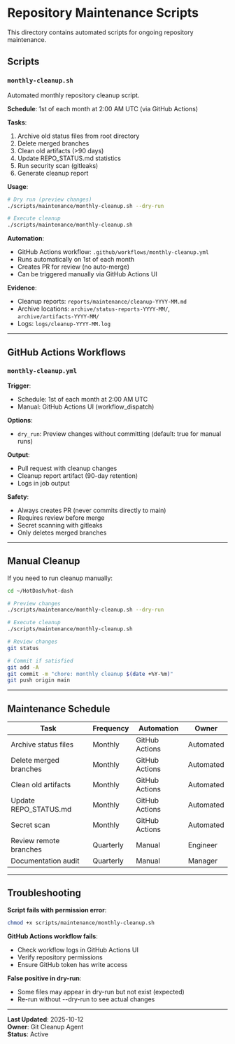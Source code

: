 # Repository Maintenance Scripts

This directory contains automated scripts for ongoing repository maintenance.

## Scripts

### `monthly-cleanup.sh`

Automated monthly repository cleanup script.

**Schedule**: 1st of each month at 2:00 AM UTC (via GitHub Actions)

**Tasks**:

1. Archive old status files from root directory
2. Delete merged branches
3. Clean old artifacts (>90 days)
4. Update REPO_STATUS.md statistics
5. Run security scan (gitleaks)
6. Generate cleanup report

**Usage**:

```bash
# Dry run (preview changes)
./scripts/maintenance/monthly-cleanup.sh --dry-run

# Execute cleanup
./scripts/maintenance/monthly-cleanup.sh
```

**Automation**:

- GitHub Actions workflow: `.github/workflows/monthly-cleanup.yml`
- Runs automatically on 1st of each month
- Creates PR for review (no auto-merge)
- Can be triggered manually via GitHub Actions UI

**Evidence**:

- Cleanup reports: `reports/maintenance/cleanup-YYYY-MM.md`
- Archive locations: `archive/status-reports-YYYY-MM/`, `archive/artifacts-YYYY-MM/`
- Logs: `logs/cleanup-YYYY-MM.log`

---

## GitHub Actions Workflows

### `monthly-cleanup.yml`

**Trigger**:

- Schedule: 1st of each month at 2:00 AM UTC
- Manual: GitHub Actions UI (workflow_dispatch)

**Options**:

- `dry_run`: Preview changes without committing (default: true for manual runs)

**Output**:

- Pull request with cleanup changes
- Cleanup report artifact (90-day retention)
- Logs in job output

**Safety**:

- Always creates PR (never commits directly to main)
- Requires review before merge
- Secret scanning with gitleaks
- Only deletes merged branches

---

## Manual Cleanup

If you need to run cleanup manually:

```bash
cd ~/HotDash/hot-dash

# Preview changes
./scripts/maintenance/monthly-cleanup.sh --dry-run

# Execute cleanup
./scripts/maintenance/monthly-cleanup.sh

# Review changes
git status

# Commit if satisfied
git add -A
git commit -m "chore: monthly cleanup $(date +%Y-%m)"
git push origin main
```

---

## Maintenance Schedule

| Task                   | Frequency | Automation     | Owner     |
| ---------------------- | --------- | -------------- | --------- |
| Archive status files   | Monthly   | GitHub Actions | Automated |
| Delete merged branches | Monthly   | GitHub Actions | Automated |
| Clean old artifacts    | Monthly   | GitHub Actions | Automated |
| Update REPO_STATUS.md  | Monthly   | GitHub Actions | Automated |
| Secret scan            | Monthly   | GitHub Actions | Automated |
| Review remote branches | Quarterly | Manual         | Engineer  |
| Documentation audit    | Quarterly | Manual         | Manager   |

---

## Troubleshooting

**Script fails with permission error**:

```bash
chmod +x scripts/maintenance/monthly-cleanup.sh
```

**GitHub Actions workflow fails**:

- Check workflow logs in GitHub Actions UI
- Verify repository permissions
- Ensure GitHub token has write access

**False positive in dry-run**:

- Some files may appear in dry-run but not exist (expected)
- Re-run without --dry-run to see actual changes

---

**Last Updated**: 2025-10-12  
**Owner**: Git Cleanup Agent  
**Status**: Active
